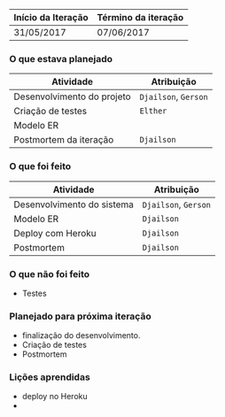 Início da Iteração | Término da iteração
------------ | -------------
31/05/2017 | 07/06/2017


### O que estava planejado
| Atividade | Atribuição |
| --- | --- |
| Desenvolvimento do projeto | `Djailson`, `Gerson` |
| Criação de testes | `Elther` |
| Modelo ER
| Postmortem da iteração | `Djailson` |


### O que foi feito
| Atividade | Atribuição |
| --- | --- |
| Desenvolvimento do sistema  | `Djailson`, `Gerson` |
| Modelo ER | `Djailson` |
| Deploy com Heroku  | `Djailson` |
| Postmortem  | `Djailson` |


### O que não foi feito
*   Testes

### Planejado para próxima iteração 
*  finalização do desenvolvimento.
*  Criação de testes
*  Postmortem  

### Lições aprendidas
* deploy no Heroku
* 


